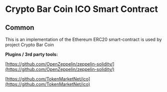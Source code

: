 # Crypto Bar Coin ICO Smart Contract

## Common

This is an implementation of the Ethereum ERC20 smart-contract is used by project Crypto Bar Coin

<b>Plugins / 3rd party tools:</b>

[https://github.com/OpenZeppelin/zeppelin-solidity/](https://github.com/OpenZeppelin/zeppelin-solidity/)

[https://github.com/TokenMarketNet/ico](https://github.com/TokenMarketNet/ico)